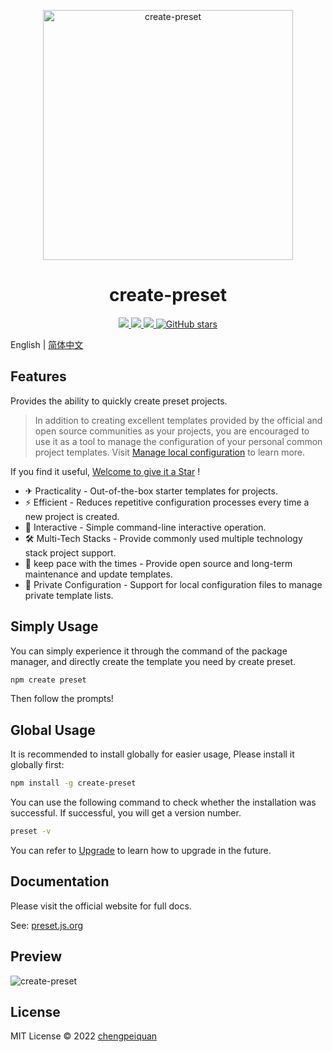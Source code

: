 <p align="center">
  <img
    width="400"
    src="https://cdn.jsdelivr.net/gh/awesome-starter/assets/create-preset/create-preset.svg"
    alt="create-preset"
  />
</p>

<h1 align='center'>create-preset</h1>

<p align="center">
  <a href="https://www.npmjs.com/package/create-preset" target="__blank">
    <img src="https://img.shields.io/npm/v/create-preset?color=10b981&label=npm" />
  </a>
  <a href="https://www.npmjs.com/package/create-preset" target="__blank">
    <img src="https://img.shields.io/npm/dm/create-preset?color=10b981&label=" />
  </a>
  <a href="https://preset.js.org/docs.html" target="__blank">
    <img src="https://img.shields.io/static/v1?label=&message=docs%20%26%20demos&color=10b981" />
  </a>
  <a href="https://github.com/awesome-starter/create-preset" target="__blank">
    <img alt="GitHub stars" src="https://img.shields.io/github/stars/awesome-starter/create-preset?style=social" />
  </a>
</p>

English | [简体中文](https://preset.js.org/zh/)

## Features

Provides the ability to quickly create preset projects.

> In addition to creating excellent templates provided by the official and open source communities as your projects, you are encouraged to use it as a tool to manage the configuration of your personal common project templates. Visit [Manage local configuration](https://preset.js.org/docs.html#manage-local-configuration) to learn more.

If you find it useful, [Welcome to give it a Star](https://github.com/awesome-starter/create-preset) !

- ✈ Practicality - Out-of-the-box starter templates for projects.
- ⚡️ Efficient - Reduces repetitive configuration processes every time a new project is created.
- 🤹 Interactive - Simple command-line interactive operation.
- 🛠 Multi-Tech Stacks - Provide commonly used multiple technology stack project support.
- 🚀 keep pace with the times - Provide open source and long-term maintenance and update templates.
- 🔑 Private Configuration - Support for local configuration files to manage private template lists.

## Simply Usage

You can simply experience it through the command of the package manager, and directly create the template you need by create preset.

```bash
npm create preset
```

Then follow the prompts!

## Global Usage

It is recommended to install globally for easier usage, Please install it globally first:

```bash
npm install -g create-preset
```

You can use the following command to check whether the installation was successful. If successful, you will get a version number.

```bash
preset -v
```

You can refer to [Upgrade](https://preset.js.org/guide.html#upgrade) to learn how to upgrade in the future.

## Documentation

Please visit the official website for full docs.

See: [preset.js.org](https://preset.js.org/)

## Preview

![create-preset](https://cdn.jsdelivr.net/gh/chengpeiquan/assets-storage/img/2021/11/20220110155037.gif)

## License

MIT License © 2022 [chengpeiquan](https://github.com/chengpeiquan)
